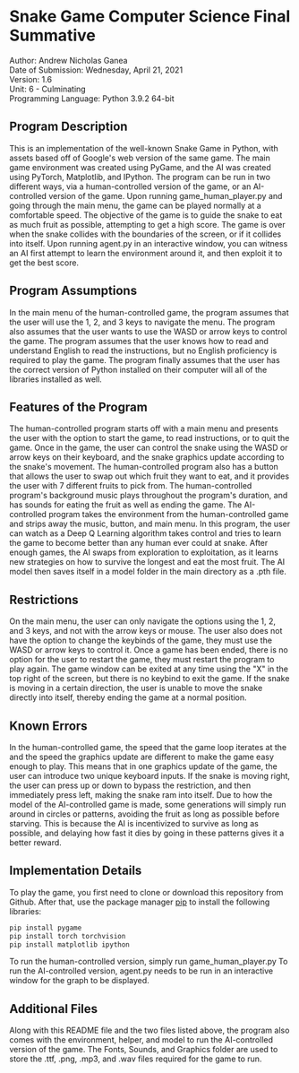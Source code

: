 # Snake Game Computer Science Final Summative

Author: Andrew Nicholas Ganea  
Date of Submission: Wednesday, April 21, 2021  
Version: 1.6  
Unit: 6 - Culminating  
Programming Language: Python 3.9.2 64-bit  

## Program Description

This is an implementation of the well-known Snake Game in Python, with assets based off of Google's web version of the same game.
The main game environment was created using PyGame, and the AI was created using PyTorch, Matplotlib, and IPython.
The program can be run in two different ways, via a human-controlled version of the game, or an AI-controlled version of the game.
Upon running game_human_player.py and going through the main menu, the game can be played normally at a comfortable speed.
The objective of the game is to guide the snake to eat as much fruit as possible, attempting to get a high score.
The game is over when the snake collides with the boundaries of the screen, or if it collides into itself.
Upon running agent.py in an interactive window, you can witness an AI first attempt to learn the environment around it, and then exploit it to get the best score.

## Program Assumptions

In the main menu of the human-controlled game, the program assumes that the user will use the 1, 2, and 3 keys to navigate the menu.
The program also assumes that the user wants to use the WASD or arrow keys to control the game.
The program assumes that the user knows how to read and understand English to read the instructions, but no English proficiency is required to play the game.
The program finally assumes that the user has the correct version of Python installed on their computer will all of the libraries installed as well.

## Features of the Program

The human-controlled program starts off with a main menu and presents the user with the option to start the game, to read instructions, or to quit the game.
Once in the game, the user can control the snake using the WASD or arrow keys on their keyboard, and the snake graphics update according to the snake's movement.
The human-controlled program also has a button that allows the user to swap out which fruit they want to eat, and it provides the user with 7 different fruits to pick from.
The human-controlled program's background music plays throughout the program's duration, and has sounds for eating the fruit as well as ending the game.
The AI-controlled program takes the environment from the human-controlled game and strips away the music, button, and main menu.
In this program, the user can watch as a Deep Q Learning algorithm takes control and tries to learn the game to become better than any human ever could at snake.
After enough games, the AI swaps from exploration to exploitation, as it learns new strategies on how to survive the longest and eat the most fruit.
The AI model then saves itself in a model folder in the main directory as a .pth file.

## Restrictions

On the main menu, the user can only navigate the options using the 1, 2, and 3 keys, and not with the arrow keys or mouse.
The user also does not have the option to change the keybinds of the game, they must use the WASD or arrow keys to control it.
Once a game has been ended, there is no option for the user to restart the game, they must restart the program to play again.
The game window can be exited at any time using the "X" in the top right of the screen, but there is no keybind to exit the game.
If the snake is moving in a certain direction, the user is unable to move the snake directly into itself, thereby ending the game at a normal position.

## Known Errors

In the human-controlled game, the speed that the game loop iterates at the and the speed the graphics update are different to make the game easy enough to play.
This means that in one graphics update of the game, the user can introduce two unique keyboard inputs. 
If the snake is moving right, the user can press up or down to bypass the restriction, and then immediately press left, making the snake ram into itself.
Due to how the model of the AI-controlled game is made, some generations will simply run around in circles or patterns, avoiding the fruit as long as possible before starving.
This is because the AI is incentivized to survive as long as possible, and delaying how fast it dies by going in these patterns gives it a better reward.

## Implementation Details

To play the game, you first need to clone or download this repository from Github. 
After that, use the package manager [pip](https://pip.pypa.io/en/stable/) to install the following libraries:
```bash
pip install pygame
pip install torch torchvision
pip install matplotlib ipython
```
To run the human-controlled version, simply run game_human_player.py
To run the AI-controlled version, agent.py needs to be run in an interactive window for the graph to be displayed.

## Additional Files

Along with this README file and the two files listed above, the program also comes with the environment, helper, and model to run the AI-controlled version of the game.
The Fonts, Sounds, and Graphics folder are used to store the .ttf, .png, .mp3, and .wav files required for the game to run.
